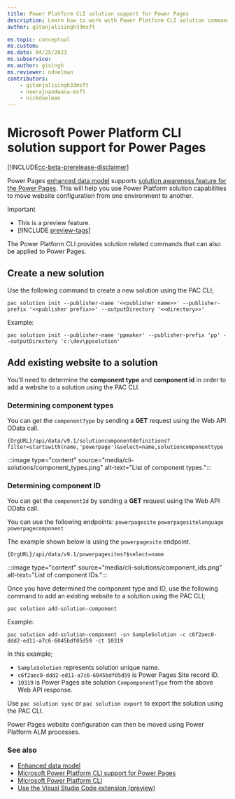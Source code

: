 ```yaml
---
title: Power Platform CLI solution support for Power Pages
description: Learn how to work with Power Platform CLI solution commands for a Power Pages site.
author: gitanjalisingh33msft

ms.topic: conceptual
ms.custom: 
ms.date: 04/25/2023
ms.subservice: 
ms.author: gisingh
ms.reviewer: ndoelman
contributors:
    - gitanjalisingh33msft
    - neerajnandwana-msft
    - nickdoelman
---
```


# Microsoft Power Platform CLI solution support for Power Pages

[!INCLUDE[cc-beta-prerelease-disclaimer](../includes/cc-beta-prerelease-disclaimer.md)]

Power Pages [enhanced data model](../admin/enhanced-data-model.md) supports [solution awareness feature for the Power Pages](power-pages-solutions.md). This will help you use Power Platform solution capabilities to move website configuration from one environment to another.

> [!IMPORTANT]
> - This is a preview feature.
> - [!INCLUDE [preview-tags](../includes/cc-preview-features-definition.md)]

The Power Platform CLI provides solution related commands that can also be applied to Power Pages.

## Create a new solution

Use the following command to create a new solution using the PAC CLI;

`pac solution init --publisher-name '<<publisher name>>' --publisher-prefix '<<publisher prefix>>' --outputDirectory '<<directory>>'`

Example:

`pac solution init --publisher-name 'ppmaker' --publisher-prefix 'pp' --outputDirectory 'c:\dev\ppsolution'`

## Add existing website to a solution

You'll need to determine the **component type** and **component id** in order to add a website to a solution using the PAC CLI.

### Determining component types

You can get the `componentType` by sending a **GET** request using the Web API OData call.

`{OrgURL}/api/data/v9.1/solutioncomponentdefinitions?filter=startswith(name,'powerpage')&select=name,solutioncomponenttype`

:::image type="content" source="media/cli-solutions/component_types.png" alt-text="List of component types.":::

### Determining component ID

You can get the `componentId` by sending a **GET** request using the Web API OData call.

You can use the following endpoints:
`powerpagesite`
`powerpagesitelanguage`
`powerpagecomponent`

The example shown below is using the `powerpagesite` endpoint.

`{OrgURL}/api/data/v9.1/powerpagesites?$select=name`

:::image type="content" source="media/cli-solutions/component_ids.png" alt-text="List of component IDs.":::

Once you have determined the component type and ID, use the following command to add an existing website to a solution using the PAC CLI;

`pac solution add-solution-component`

Example:

`pac solution add-solution-component -sn SampleSolution -c c6f2aec0-ddd2-ed11-a7c6-6045bdf05d59 -ct 10319`

In this example; 
- `SampleSolution` represents solution unique name.
- `c6f2aec0-ddd2-ed11-a7c6-6045bdf05d59` is Power Pages Site record ID.
- `10319` is Power Pages site solution `CompomponentType` from the above Web API response.

Use `pac solution sync` or `pac solution export` to export the solution using the PAC CLI.

Power Pages website configuration can then be moved using Power Platform ALM processes.

### See also

- [Enhanced data model](../admin/enhanced-data-model.md)
- [Microsoft Power Platform CLI support for Power Pages](power-platform-cli.md)
- [Microsoft Power Platform CLI](/power-platform/developer/cli/introduction)
- [Use the Visual Studio Code extension (preview)](vs-code-extension.md)

